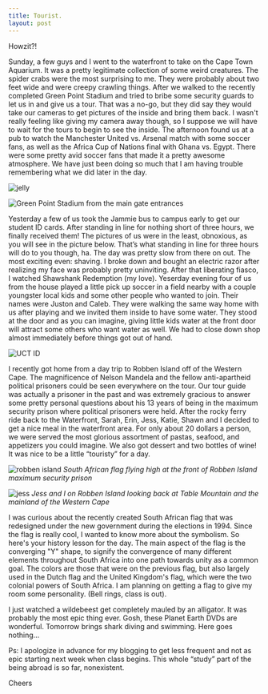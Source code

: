 ```yaml
---
title: Tourist.
layout: post
---
```


Howzit?!

Sunday, a few guys and I went to the waterfront to take on the Cape Town Aquarium. It was a pretty legitimate collection of some weird creatures. The spider crabs were the most surprising to me. They were probably about two feet wide and were creepy crawling things. After we walked to the recently completed Green Point Stadium and tried to bribe some security guards to let us in and give us a tour. That was a no-go, but they did say they would take our cameras to get pictures of the inside and bring them back. I wasn't really feeling like giving my camera away though, so I suppose we will have to wait for the tours to begin to see the inside. The afternoon found us at a pub to watch the Manchester United vs. Arsenal match with some soccer fans, as well as the Africa Cup of Nations final with Ghana vs. Egypt. There were some pretty avid soccer fans that made it a pretty awesome atmosphere. We have just been doing so much that I am having trouble remembering what we did later in the day.

![jelly](http://3.bp.blogspot.com/_LdRmP430Hc0/S2iWTuKWV9I/AAAAAAAAAGk/j_zDYbpzA7w/s680/IMG_4420.JPG)

![Green Point Stadium from the main gate entrances](http://1.bp.blogspot.com/_LdRmP430Hc0/S2iVr-OnbcI/AAAAAAAAAGc/grgUgROzk0E/s680/IMG_4469.JPG)

Yesterday a few of us took the Jammie bus to campus early to get our student ID cards. After standing in line for nothing short of three hours, we finally received them! The pictures of us were in the least, obnoxious, as you will see in the picture below. That’s what standing in line for three hours will do to you though, ha. The day was pretty slow from there on out. The most exciting even: shaving. I broke down and bought an electric razor after realizing my face was probably pretty uninviting. After that liberating fiasco, I watched Shawshank Redemption (my love). Yeserday evening four of us from the house played a little pick up soccer in a field nearby with a couple youngster local kids and some other people who wanted to join. Their names were Juston and Caleb. They were walking the same way home with us after playing and we invited them inside to have some water. They stood at the door and as you can imagine, giving little kids water at the front door will attract some others who want water as well. We had to close down shop almost immediately before things got out of hand. 

![UCT ID](http://2.bp.blogspot.com/_LdRmP430Hc0/S2iTgXl-lJI/AAAAAAAAAGU/tCxzjGgKg0c/s680/IMG_4482.JPG)

I recently got home from a day trip to Robben Island off of the Western Cape. The magnificence of Nelson Mandela and the fellow anti-apartheid political prisoners could be seen everywhere on the tour. Our tour guide was actually a prisoner in the past and was extremely gracious to answer some pretty personal questions about his 13 years of being in the maximum security prison where political prisoners were held. After the rocky ferry ride back to the Waterfront, Sarah, Erin, Jess, Katie, Shawn and I decided to get a nice meal in the waterfront area. For only about 20 dollars a person, we were served the most glorious assortment of pastas, seafood, and appetizers you could imagine. We also got dessert and two bottles of wine! It was nice to be a little “touristy” for a day. 

![robben island](http://2.bp.blogspot.com/_LdRmP430Hc0/S2iXgNp_TgI/AAAAAAAAAGs/IGHQ9lxUraQ/s680/IMG_4492.JPG)
*South African flag flying high at the front of Robben Island maximum security prison*

![jess](http://1.bp.blogspot.com/_LdRmP430Hc0/S2iYnH7aQZI/AAAAAAAAAG0/q5l4TWu8Jqc/s680/IMG_4511.JPG)
*Jess and I on Robben Island looking back at Table Mountain and the mainland of the Western Cape*

I was curious about the recently created South African flag that was redesigned under the new government during the elections in 1994. Since the flag is really cool, I wanted to know more about the symbolism. So here's your history lesson for the day. The main aspect of the flag is the converging "Y" shape, to signify the convergence of many different elements throughout South Africa into one path towards unity as a common goal. The colors are those that were on the previous flag, but also largely used in the Dutch flag and the United Kingdom's flag, which were the two colonial powers of South Africa. I am planning on getting a flag to give my room some personality. (Bell rings, class is out).

I just watched a wildebeest get completely mauled by an alligator. It was probably the most epic thing ever. Gosh, these Planet Earth DVDs are wonderful. Tomorrow brings shark diving and swimming. Here goes nothing… 

Ps: I apologize in advance for my blogging to get less frequent and not as epic starting next week when class begins. This whole “study” part of the being abroad is so far, nonexistent.

Cheers